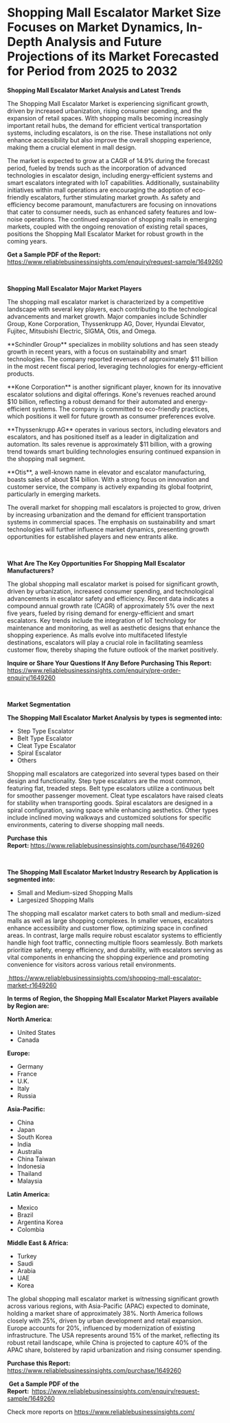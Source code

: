 <p><h1>Shopping Mall Escalator Market Size Focuses on Market Dynamics, In-Depth Analysis and Future Projections of its Market Forecasted for Period from 2025 to 2032</h1></p><p><strong>Shopping Mall Escalator Market Analysis and Latest Trends</strong></p>
<p><p>The Shopping Mall Escalator Market is experiencing significant growth, driven by increased urbanization, rising consumer spending, and the expansion of retail spaces. With shopping malls becoming increasingly important retail hubs, the demand for efficient vertical transportation systems, including escalators, is on the rise. These installations not only enhance accessibility but also improve the overall shopping experience, making them a crucial element in mall design.</p><p>The market is expected to grow at a CAGR of 14.9% during the forecast period, fueled by trends such as the incorporation of advanced technologies in escalator design, including energy-efficient systems and smart escalators integrated with IoT capabilities. Additionally, sustainability initiatives within mall operations are encouraging the adoption of eco-friendly escalators, further stimulating market growth. As safety and efficiency become paramount, manufacturers are focusing on innovations that cater to consumer needs, such as enhanced safety features and low-noise operations. The continued expansion of shopping malls in emerging markets, coupled with the ongoing renovation of existing retail spaces, positions the Shopping Mall Escalator Market for robust growth in the coming years.</p></p>
<p><strong>Get a Sample PDF of the Report:&nbsp;</strong> <a href="https://www.reliablebusinessinsights.com/enquiry/request-sample/1649260?utm_campaign=3045&utm_medium=2&utm_source=Github&utm_content=ia&utm_term=09042025&utm_id=shopping-mall-escalator">https://www.reliablebusinessinsights.com/enquiry/request-sample/1649260</a></p>
<p>&nbsp;</p>
<p><strong>Shopping Mall Escalator Major Market Players</strong></p>
<p><p>The shopping mall escalator market is characterized by a competitive landscape with several key players, each contributing to the technological advancements and market growth. Major companies include Schindler Group, Kone Corporation, Thyssenkrupp AG, Dover, Hyundai Elevator, Fujitec, Mitsubishi Electric, SIGMA, Otis, and Omega.</p><p>**Schindler Group** specializes in mobility solutions and has seen steady growth in recent years, with a focus on sustainability and smart technologies. The company reported revenues of approximately $11 billion in the most recent fiscal period, leveraging technologies for energy-efficient products.</p><p>**Kone Corporation** is another significant player, known for its innovative escalator solutions and digital offerings. Kone's revenues reached around $10 billion, reflecting a robust demand for their automated and energy-efficient systems. The company is committed to eco-friendly practices, which positions it well for future growth as consumer preferences evolve.</p><p>**Thyssenkrupp AG** operates in various sectors, including elevators and escalators, and has positioned itself as a leader in digitalization and automation. Its sales revenue is approximately $11 billion, with a growing trend towards smart building technologies ensuring continued expansion in the shopping mall segment.</p><p>**Otis**, a well-known name in elevator and escalator manufacturing, boasts sales of about $14 billion. With a strong focus on innovation and customer service, the company is actively expanding its global footprint, particularly in emerging markets.</p><p>The overall market for shopping mall escalators is projected to grow, driven by increasing urbanization and the demand for efficient transportation systems in commercial spaces. The emphasis on sustainability and smart technologies will further influence market dynamics, presenting growth opportunities for established players and new entrants alike.</p></p>
<p>&nbsp;</p>
<p><strong>What Are The Key Opportunities For Shopping Mall Escalator Manufacturers?</strong></p>
<p><p>The global shopping mall escalator market is poised for significant growth, driven by urbanization, increased consumer spending, and technological advancements in escalator safety and efficiency. Recent data indicates a compound annual growth rate (CAGR) of approximately 5% over the next five years, fueled by rising demand for energy-efficient and smart escalators. Key trends include the integration of IoT technology for maintenance and monitoring, as well as aesthetic designs that enhance the shopping experience. As malls evolve into multifaceted lifestyle destinations, escalators will play a crucial role in facilitating seamless customer flow, thereby shaping the future outlook of the market positively.</p></p>
<p><strong>Inquire or Share Your Questions If Any Before Purchasing This Report:</strong> <a href="https://www.reliablebusinessinsights.com/enquiry/pre-order-enquiry/1649260?utm_campaign=3045&utm_medium=2&utm_source=Github&utm_content=ia&utm_term=09042025&utm_id=shopping-mall-escalator">https://www.reliablebusinessinsights.com/enquiry/pre-order-enquiry/1649260</a></p>
<p>&nbsp;</p>
<p><strong>Market Segmentation</strong></p>
<p><strong>The Shopping Mall Escalator Market Analysis by types is segmented into:</strong></p>
<p><ul><li>Step Type Escalator</li><li>Belt Type Escalator</li><li>Cleat Type Escalator</li><li>Spiral Escalator</li><li>Others</li></ul></p>
<p><p>Shopping mall escalators are categorized into several types based on their design and functionality. Step type escalators are the most common, featuring flat, treaded steps. Belt type escalators utilize a continuous belt for smoother passenger movement. Cleat type escalators have raised cleats for stability when transporting goods. Spiral escalators are designed in a spiral configuration, saving space while enhancing aesthetics. Other types include inclined moving walkways and customized solutions for specific environments, catering to diverse shopping mall needs.</p></p>
<p><strong>Purchase this Report:&nbsp;</strong><a href="https://www.reliablebusinessinsights.com/purchase/1649260?utm_campaign=3045&utm_medium=2&utm_source=Github&utm_content=ia&utm_term=09042025&utm_id=shopping-mall-escalator">https://www.reliablebusinessinsights.com/purchase/1649260</a></p>
<p>&nbsp;</p>
<p><strong>The Shopping Mall Escalator Market Industry Research by Application is segmented into:</strong></p>
<p><ul><li>Small and Medium-sized Shopping Malls</li><li>Largesized Shopping Malls</li></ul></p>
<p><p>The shopping mall escalator market caters to both small and medium-sized malls as well as large shopping complexes. In smaller venues, escalators enhance accessibility and customer flow, optimizing space in confined areas. In contrast, large malls require robust escalator systems to efficiently handle high foot traffic, connecting multiple floors seamlessly. Both markets prioritize safety, energy efficiency, and durability, with escalators serving as vital components in enhancing the shopping experience and promoting convenience for visitors across various retail environments.</p></p>
<p><a href="https://www.reliablebusinessinsights.com/shopping-mall-escalator-market-r1649260?utm_campaign=3045&utm_medium=2&utm_source=Github&utm_content=ia&utm_term=09042025&utm_id=shopping-mall-escalator">&nbsp;https://www.reliablebusinessinsights.com/shopping-mall-escalator-market-r1649260</a></p>
<p><strong>In terms of Region, the Shopping Mall Escalator Market Players available by Region are:</strong></p>
<p>
    <p> <strong> North America: </strong>
        <ul>
            <li>United States</li>
            <li>Canada</li>
        </ul>
        </p> 
    <p> <strong> Europe: </strong>
        <ul>
            <li>Germany</li>
            <li>France</li>
            <li>U.K.</li>
            <li>Italy</li>
            <li>Russia</li>
        </ul>
        </p> 
    <p> <strong> Asia-Pacific: </strong>
        <ul>
            <li>China</li>
            <li>Japan</li>
            <li>South Korea</li>
            <li>India</li>
            <li>Australia</li>
            <li>China Taiwan</li>
            <li>Indonesia</li>
            <li>Thailand</li>
            <li>Malaysia</li>
        </ul>
        </p> 
    <p> <strong> Latin America: </strong>
        <ul>
            <li>Mexico</li>
            <li>Brazil</li>
            <li>Argentina Korea</li>
            <li>Colombia</li>
        </ul>
        </p> 
    <p> <strong> Middle East & Africa: </strong>
        <ul>
            <li>Turkey</li>
            <li>Saudi</li>
            <li>Arabia</li>
            <li>UAE</li>
            <li>Korea</li>
        </ul>
    </p>
    </p>
<p><p>The global shopping mall escalator market is witnessing significant growth across various regions, with Asia-Pacific (APAC) expected to dominate, holding a market share of approximately 38%. North America follows closely with 25%, driven by urban development and retail expansion. Europe accounts for 20%, influenced by modernization of existing infrastructure. The USA represents around 15% of the market, reflecting its robust retail landscape, while China is projected to capture 40% of the APAC share, bolstered by rapid urbanization and rising consumer spending.</p></p>
<p><strong>Purchase this Report: </strong><a href="https://www.reliablebusinessinsights.com/purchase/1649260?utm_campaign=3045&utm_medium=2&utm_source=Github&utm_content=ia&utm_term=09042025&utm_id=shopping-mall-escalator">https://www.reliablebusinessinsights.com/purchase/1649260</a></p>
<p>&nbsp;<strong>Get a Sample PDF of the Report:&nbsp;&nbsp;</strong><a href="https://www.reliablebusinessinsights.com/enquiry/request-sample/1649260?utm_campaign=3045&utm_medium=2&utm_source=Github&utm_content=ia&utm_term=09042025&utm_id=shopping-mall-escalator">https://www.reliablebusinessinsights.com/enquiry/request-sample/1649260</a></p>
<p><strong></strong></p>
<p>Check more reports on <a href="https://www.reliablebusinessinsights.com/?utm_campaign=3045&utm_medium=2&utm_source=Github&utm_content=ia&utm_term=09042025&utm_id=shopping-mall-escalator">https://www.reliablebusinessinsights.com/</a></p>